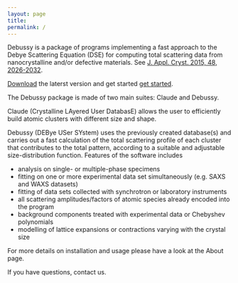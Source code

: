 ```yaml
---
layout: page
title: 
permalink: /
---
```


Debussy is a package of programs implementing a fast approach to the Debye Scattering Equation (DSE) for computing total scattering data from nanocrystalline and/or defective materials. See [J. Appl. Cryst. 2015, 48, 2026-2032](https://doi.org/10.1107/S1600576715020488).

[Download](https://debyeusersystem.github.io/download/) the laterst version and get started [get started](https://debyeusersystem.github.io/getting-started/).

The Debussy package is made of two main suites: Claude and Debussy.

Claude (Crystalline LAyered User DatabasE) allows the user to efficiently build atomic clusters with different size and shape.

Debussy (DEBye USer SYstem) uses the previously created database(s) and carries out a fast calculation of the total scattering profile of each cluster that contributes to the total pattern, according to a suitable and adjustable size-distribution function. 
Features of the software includes
- analysis on single- or multiple-phase specimens
- fitting on one or more experimental data set simultaneously (e.g. SAXS and WAXS datasets)
- fitting of data sets collected with synchrotron or laboratory instruments
- all scattering amplitudes/factors of atomic species already encoded into the program
- background components treated with experimental data or Chebyshev polynomials
- modelling of lattice expansions or contractions varying with the crystal size

For more details on installation and usage please have a look at the About page.

If you have questions, contact us.